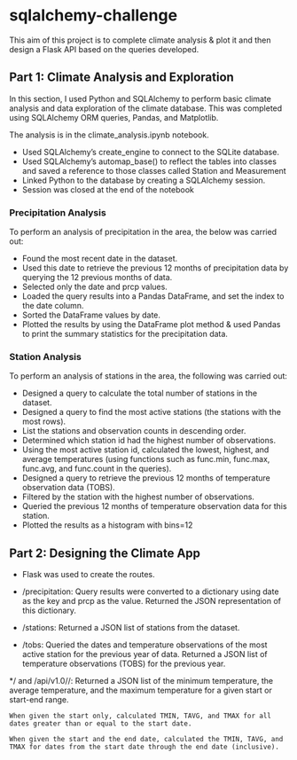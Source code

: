 # sqlalchemy-challenge

This aim of this project is to complete climate analysis & plot it and then design a Flask API based on the queries developed. 

## Part 1: Climate Analysis and Exploration
In this section, I used Python and SQLAlchemy to perform basic climate analysis and data exploration of the climate database. This was completed using SQLAlchemy ORM queries, Pandas, and Matplotlib.

The analysis is in the climate_analysis.ipynb notebook. 

* Used SQLAlchemy’s create_engine to connect to the SQLite database.
* Used SQLAlchemy’s automap_base() to reflect the tables into classes and saved a reference to those classes called Station and Measurement
* Linked Python to the database by creating a SQLAlchemy session.
* Session was closed at the end of the notebook


### Precipitation Analysis
To perform an analysis of precipitation in the area, the below was carried out:


* Found the most recent date in the dataset.
* Used this date to retrieve the previous 12 months of precipitation data by querying the 12 previous months of data.
* Selected only the date and prcp values.
* Loaded the query results into a Pandas DataFrame, and set the index to the date column.
* Sorted the DataFrame values by date.
* Plotted the results by using the DataFrame plot method & used Pandas to print the summary statistics for the precipitation data.


### Station Analysis
To perform an analysis of stations in the area, the following was carried out:

* Designed a query to calculate the total number of stations in the dataset.
* Designed a query to find the most active stations (the stations with the most rows).
* List the stations and observation counts in descending order.
* Determined which station id had the highest number of observations.
* Using the most active station id, calculated the lowest, highest, and average temperatures  (using functions such as func.min, func.max, func.avg, and func.count in the queries).
* Designed a query to retrieve the previous 12 months of temperature observation data (TOBS).
* Filtered by the station with the highest number of observations.
* Queried the previous 12 months of temperature observation data for this station.
* Plotted the results as a histogram with bins=12


## Part 2: Designing the Climate App

* Flask was used to create the routes. 
* /precipitation: 
    Query results were converted to a dictionary using date as the key and prcp as the value.
    Returned the JSON representation of this dictionary.

* /stations:
    Returned a JSON list of stations from the dataset.

* /tobs:
    Queried the dates and temperature observations of the most active station for the previous year of data.
    Returned a JSON list of temperature observations (TOBS) for the previous year.

*/<start> and /api/v1.0/<start>/<end>:
    Returned a JSON list of the minimum temperature, the average temperature, and the maximum temperature for a given start or start-end range.
    
    When given the start only, calculated TMIN, TAVG, and TMAX for all dates greater than or equal to the start date.

    When given the start and the end date, calculated the TMIN, TAVG, and TMAX for dates from the start date through the end date (inclusive).